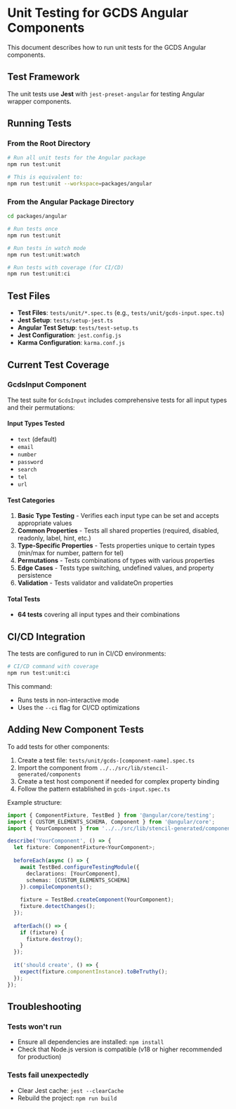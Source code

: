 # Unit Testing for GCDS Angular Components

This document describes how to run unit tests for the GCDS Angular components.

## Test Framework

The unit tests use **Jest** with `jest-preset-angular` for testing Angular wrapper components.

## Running Tests

### From the Root Directory

```bash
# Run all unit tests for the Angular package
npm run test:unit

# This is equivalent to:
npm run test:unit --workspace=packages/angular
```

### From the Angular Package Directory

```bash
cd packages/angular

# Run tests once
npm run test:unit

# Run tests in watch mode
npm run test:unit:watch

# Run tests with coverage (for CI/CD)
npm run test:unit:ci
```

## Test Files

- **Test Files**: `tests/unit/*.spec.ts` (e.g., `tests/unit/gcds-input.spec.ts`)
- **Jest Setup**: `tests/setup-jest.ts`
- **Angular Test Setup**: `tests/test-setup.ts`
- **Jest Configuration**: `jest.config.js`
- **Karma Configuration**: `karma.conf.js`

## Current Test Coverage

### GcdsInput Component

The test suite for `GcdsInput` includes comprehensive tests for all input types and their permutations:

#### Input Types Tested
- `text` (default)
- `email`
- `number`
- `password`
- `search`
- `tel`
- `url`

#### Test Categories
1. **Basic Type Testing** - Verifies each input type can be set and accepts appropriate values
2. **Common Properties** - Tests all shared properties (required, disabled, readonly, label, hint, etc.)
3. **Type-Specific Properties** - Tests properties unique to certain types (min/max for number, pattern for tel)
4. **Permutations** - Tests combinations of types with various properties
5. **Edge Cases** - Tests type switching, undefined values, and property persistence
6. **Validation** - Tests validator and validateOn properties

#### Total Tests
- **64 tests** covering all input types and their combinations

## CI/CD Integration

The tests are configured to run in CI/CD environments:

```bash
# CI/CD command with coverage
npm run test:unit:ci
```

This command:
- Runs tests in non-interactive mode
- Uses the `--ci` flag for CI/CD optimizations

## Adding New Component Tests

To add tests for other components:

1. Create a test file: `tests/unit/gcds-[component-name].spec.ts`
2. Import the component from `../../src/lib/stencil-generated/components`
3. Create a test host component if needed for complex property binding
4. Follow the pattern established in `gcds-input.spec.ts`

Example structure:
```typescript
import { ComponentFixture, TestBed } from '@angular/core/testing';
import { CUSTOM_ELEMENTS_SCHEMA, Component } from '@angular/core';
import { YourComponent } from '../../src/lib/stencil-generated/components';

describe('YourComponent', () => {
  let fixture: ComponentFixture<YourComponent>;
  
  beforeEach(async () => {
    await TestBed.configureTestingModule({
      declarations: [YourComponent],
      schemas: [CUSTOM_ELEMENTS_SCHEMA]
    }).compileComponents();
    
    fixture = TestBed.createComponent(YourComponent);
    fixture.detectChanges();
  });
  
  afterEach(() => {
    if (fixture) {
      fixture.destroy();
    }
  });
  
  it('should create', () => {
    expect(fixture.componentInstance).toBeTruthy();
  });
});
```

## Troubleshooting

### Tests won't run
- Ensure all dependencies are installed: `npm install`
- Check that Node.js version is compatible (v18 or higher recommended for production)

### Tests fail unexpectedly
- Clear Jest cache: `jest --clearCache`
- Rebuild the project: `npm run build`

